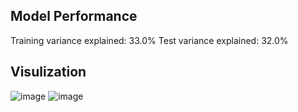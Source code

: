  ## Model Performance
Training variance explained: 33.0%
Test variance explained: 32.0%
 ## Visulization
![image](./**/**/.github/images/feature_importance-2022-12-17-08-00-35.png)
![image](./**/**/.github/images/residuals-2022-12-17-08-00-35.png)
